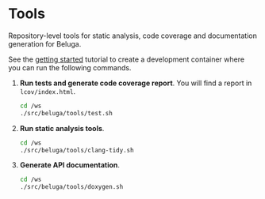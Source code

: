 # Tools

Repository-level tools for static analysis, code coverage and documentation generation for Beluga.

See the [getting started](../GETTING_STARTED.md) tutorial to create a development container where you can run the following commands.

1. **Run tests and generate code coverage report**. You will find a report in `lcov/index.html`.
   ```bash
   cd /ws
   ./src/beluga/tools/test.sh
   ```

1. **Run static analysis tools**.
   ```bash
   cd /ws
   ./src/beluga/tools/clang-tidy.sh
   ```

1. **Generate API documentation**.
   ```bash
   cd /ws
   ./src/beluga/tools/doxygen.sh
   ```
